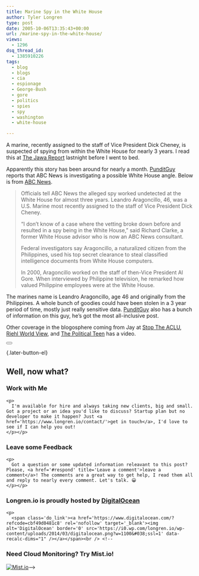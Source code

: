 ```yaml
---
title: Marine Spy in the White House
author: Tyler Longren
type: post
date: 2005-10-06T13:35:43+00:00
url: /marine-spy-in-the-white-house/
views:
  - 1296
dsq_thread_id:
  - 1385910226
tags:
  - blog
  - blogs
  - cia
  - espionage
  - George-Bush
  - gore
  - politics
  - spies
  - spy
  - washington
  - white-house

---
```

A marine, recently assigned to the staff of Vice President Dick Cheney, is suspected of spying from within the White House for nearly 3 years. I read this at [The Jawa Report][1] lastnight before I went to bed.

Apparently this story has been around for nearly a month. [PunditGuy][2] reports that ABC News is investigating a possible White House angle. Below is from [ABC News][3].

> Officials tell ABC News the alleged spy worked undetected at the White House for almost three years. Leandro Aragoncillo, 46, was a U.S. Marine most recently assigned to the staff of Vice President Dick Cheney.
> 
> &#8220;I don&#8217;t know of a case where the vetting broke down before and resulted in a spy being in the White House,&#8221; said Richard Clarke, a former White House advisor who is now an ABC News consultant.
> 
> Federal investigators say Aragoncillo, a naturalized citizen from the Philippines, used his top secret clearance to steal classified intelligence documents from White House computers.
> 
> In 2000, Aragoncillo worked on the staff of then-Vice President Al Gore. When interviewed by Philippine television, he remarked how valued Philippine employees were at the White House.

The marines name is Leandro Aragoncillo, age 46 and originally from the Philippines. A whole bunch of goodies could have been stolen in a 3 year period of time, mostly just really sensitive data. [PunditGuy][2] also has a bunch of information on this guy, he&#8217;s got the most all-inclusive post.

Other coverage in the blogosphere coming from Jay at [Stop The ACLU][4], [Riehl World View][5], and [The Political Teen][6] has a video. 

<div class="wpulike wpulike-default " >
  <div class="wp_ulike_general_class wp_ulike_is_not_liked">
    <button type="button"
					aria-label="Like Button"
					data-ulike-id="2035"
					data-ulike-nonce="47619eb518"
					data-ulike-type="likeThis"
					data-ulike-template="wpulike-default"
					data-ulike-display-likers="0"
					data-ulike-disable-pophover="0"
					class="wp_ulike_btn wp_ulike_put_image wp_likethis_2035"></button><span class="count-box"></span>
  </div>
</div>

[][7]{.later-button-el}

<div class='what-next'>
  <h2>
    Well, now what?
  </h2>
  
  <div class='hire'>
    <h3>
      Work with Me
    </h3>
    
    <p>
      I'm available for hire and always taking new clients, big and small. Got a project or an idea you'd like to discuss? Startup plan but no developer to make it happen? Just <a href='https://www.longren.io/contact/'>get in touch</a>, I'd love to see if I can help you out!
    </p></p>
  </div>
  
  <div class='hire'>
    <h3>
      Leave some Feedback
    </h3>
    
    <p>
      Got a question or some updated information releavant to this post? Please, <a href='#respond' title='Leave a comment'>leave a comment</a>! The comments are a great way to get help, I read them all and reply to nearly every comment. Let's talk. 😀
    </p></p>
  </div>
  
  <div class='now-what-bottom-ad'>
    <h3>
      Longren.io is proudly hosted by <a href='https://www.digitalocean.com/?refcode=cbf49d0481c8'>DigitalOcean</a>
    </h3>
    
    <p>
      <span class='do_link'><a href='https://www.digitalocean.com/?refcode=cbf49d0481c8' rel='nofollow' target='_blank'><img alt='DigitalOcean' border='0' src='https://i0.wp.com/longren.io/wp-content/uploads/2014/03/digitalocean.png?w=1100&#038;ssl=1' data-recalc-dims="1" /></a></span><br /> <!--

<h3>Need Cloud Monitoring? Try Mist.io!</h3>

<span class='do_link'><a href='http://mist.io/?ref=tyler' rel='nofollow' target='_blank'><img alt='Mist.io' border='0' src='https://i0.wp.com/longren.io/wp-content/uploads/2014/04/mistio.jpg?w=1100&#038;ssl=1' data-recalc-dims="1"></a></span>--></div> </div>

 [1]: http://mypetjawa.mu.nu/archives/124586.php
 [2]: http://www.punditguy.com/2005/10/spy_in_the_hous.html
 [3]: http://abcnews.go.com/WNT/story?id=1187030&page=1
 [4]: http://stoptheaclu.com/archives/2005/10/05/espionage-in-the-white-house/
 [5]: http://www.riehlworldview.com/carnivorous_conservative/2005/10/gore_staffer_sp.html
 [6]: http://thepoliticalteen.net/2005/10/05/spyinthewhitehouse/
 [7]: #